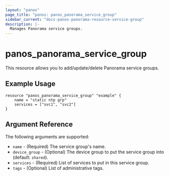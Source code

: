 ```yaml
---
layout: "panos"
page_title: "panos: panos_panorama_service_group"
sidebar_current: "docs-panos-panorama-resource-service-group"
description: |-
  Manages Panorama service groups.
---
```


# panos_panorama_service_group

This resource allows you to add/update/delete Panorama service groups.

## Example Usage

```hcl
resource "panos_panorama_service_group" "example" {
    name = "static ntp grp"
    services = ["svc1", "svc2"]
}
```

## Argument Reference

The following arguments are supported:

* `name` - (Required) The service group's name.
* `device_group` - (Optional) The device group to put the service group into
  (default: `shared`).
* `services` - (Required) List of services to put in this service group.
* `tags` - (Optional) List of administrative tags.
